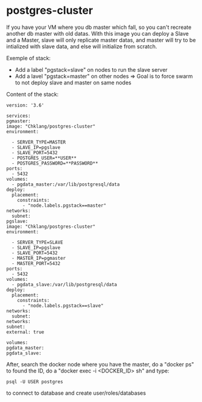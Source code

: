 # postgres-cluster
If you have your VM where you db master which fall, so you can't recreate another db master with old datas. With this image you can deploy a Slave and a Master, slave will only replicate master datas, and master will try to be intialized with slave data, and else will initialize from scratch.

Exemple of stack:

- Add a label "pgstack=slave" on nodes to run the slave server
- Add a lavel "pgstack=master" on other nodes
=> Goal is to force swarm to not deploy slave and master on same nodes

Content of the stack:

```
version: '3.6'

services:
pgmaster:
image: "Chklang/postgres-cluster"
environment:

  - SERVER_TYPE=MASTER
  - SLAVE_IP=pgslave
  - SLAVE_PORT=5432
  - POSTGRES_USER=**USER**
  - POSTGRES_PASSWORD=**PASSWORD**
ports:
  - 5432
volumes:
  - pgdata_master:/var/lib/postgresql/data
deploy:
  placement:
    constraints:
      - "node.labels.pgstack==master"
networks:
  subnet:
pgslave:
image: "Chklang/postgres-cluster"
environment:

  - SERVER_TYPE=SLAVE
  - SLAVE_IP=pgslave
  - SLAVE_PORT=5432
  - MASTER_IP=pgmaster
  - MASTER_PORT=5432
ports:
  - 5432
volumes:
  - pgdata_slave:/var/lib/postgresql/data
deploy:
  placement:
    constraints:
      - "node.labels.pgstack==slave"
networks:
  subnet:
networks:
subnet:
external: true

volumes:
pgdata_master:
pgdata_slave:
```

After, search the docker node where you have the master, do a "docker ps" to found the ID, do a "docker exec -i <DOCKER_ID> sh" and type:
```
psql -U USER postgres
```
to connect to database and create user/roles/databases